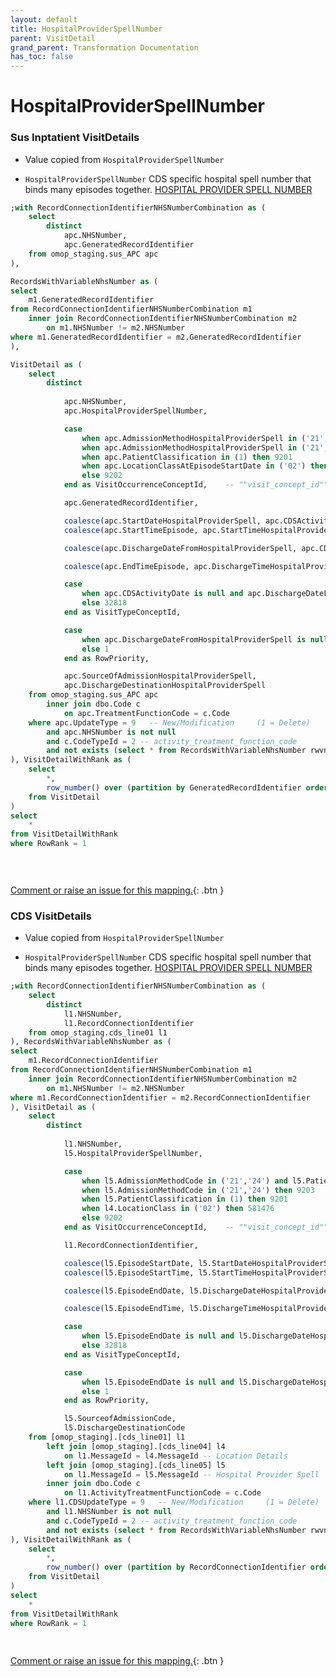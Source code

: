 ```yaml
---
layout: default
title: HospitalProviderSpellNumber
parent: VisitDetail
grand_parent: Transformation Documentation
has_toc: false
---
```

# HospitalProviderSpellNumber
### Sus Inptatient VisitDetails
* Value copied from `HospitalProviderSpellNumber`

* `HospitalProviderSpellNumber` CDS specific hospital spell number that binds many episodes together. [HOSPITAL PROVIDER SPELL NUMBER](https://www.datadictionary.nhs.uk/data_elements/hospital_provider_spell_number.html)

```sql
;with RecordConnectionIdentifierNHSNumberCombination as (
	select
		distinct 
			apc.NHSNumber,
			apc.GeneratedRecordIdentifier
	from omop_staging.sus_APC apc
),

RecordsWithVariableNhsNumber as (
select
	m1.GeneratedRecordIdentifier
from RecordConnectionIdentifierNHSNumberCombination m1
	inner join RecordConnectionIdentifierNHSNumberCombination m2
		on m1.NHSNumber != m2.NHSNumber
where m1.GeneratedRecordIdentifier = m2.GeneratedRecordIdentifier
),

VisitDetail as (
	select  
		distinct
    
			apc.NHSNumber,
			apc.HospitalProviderSpellNumber,

			case 
				when apc.AdmissionMethodHospitalProviderSpell in ('21','24') and apc.PatientClassification = 1 then 262 
				when apc.AdmissionMethodHospitalProviderSpell in ('21','24') then 9203
				when apc.PatientClassification in (1) then 9201
				when apc.LocationClassAtEpisodeStartDate in ('02') then 581476
				else 9202
			end as VisitOccurrenceConceptId,    -- ""visit_concept_id""

			apc.GeneratedRecordIdentifier,

			coalesce(apc.StartDateHospitalProviderSpell, apc.CDSActivityDate, apc.StartDateConsultantEpisode) as VisitStartDate,  -- visit_start_date
			coalesce(apc.StartTimeEpisode, apc.StartTimeHospitalProviderSpell, '000000') as VisitStartTime,  -- visit_start_time

			coalesce(apc.DischargeDateFromHospitalProviderSpell, apc.CDSActivityDate, apc.EndDateConsultantEpisode) as VisitEndDate,

			coalesce(apc.EndTimeEpisode, apc.DischargeTimeHospitalProviderSpell, '000000') as VisitEndTime,

			case 
				when apc.CDSActivityDate is null and apc.DischargeDateFromHospitalProviderSpell is null and apc.StartDateConsultantEpisode is null and apc.PatientClassification = 1 then 32220
				else 32818
			end as VisitTypeConceptId,

			case 
				when apc.DischargeDateFromHospitalProviderSpell is null and apc.PatientClassification = 1 then 2
				else 1
			end as RowPriority,

			apc.SourceOfAdmissionHospitalProviderSpell,
			apc.DischargeDestinationHospitalProviderSpell
	from omop_staging.sus_APC apc
		inner join dbo.Code c 
			on apc.TreatmentFunctionCode = c.Code
	where apc.UpdateType = 9   -- New/Modification     (1 = Delete)
		and apc.NHSNumber is not null
		and c.CodeTypeId = 2 -- activity_treatment_function_code
		and not exists (select * from RecordsWithVariableNhsNumber rwvnn where rwvnn.GeneratedRecordIdentifier = apc.GeneratedRecordIdentifier)
), VisitDetailWithRank as (
	select
		*,
		row_number() over (partition by GeneratedRecordIdentifier order by RowPriority asc) as RowRank
	from VisitDetail
)
select
	*
from VisitDetailWithRank
where RowRank = 1

		
	
```


[Comment or raise an issue for this mapping.](https://github.com/answerdigital/oxford-omop-data-mapper/issues/new?title=OMOP%20VisitDetail%20table%20HospitalProviderSpellNumber%20field%20Sus%20Inptatient%20VisitDetails%20mapping){: .btn }
### CDS VisitDetails
* Value copied from `HospitalProviderSpellNumber`

* `HospitalProviderSpellNumber` CDS specific hospital spell number that binds many episodes together. [HOSPITAL PROVIDER SPELL NUMBER](https://www.datadictionary.nhs.uk/data_elements/hospital_provider_spell_number.html)

```sql
;with RecordConnectionIdentifierNHSNumberCombination as (
	select
		distinct 
			l1.NHSNumber,
			l1.RecordConnectionIdentifier
	from omop_staging.cds_line01 l1
), RecordsWithVariableNhsNumber as (
select
	m1.RecordConnectionIdentifier
from RecordConnectionIdentifierNHSNumberCombination m1
	inner join RecordConnectionIdentifierNHSNumberCombination m2
		on m1.NHSNumber != m2.NHSNumber
where m1.RecordConnectionIdentifier = m2.RecordConnectionIdentifier
), VisitDetail as (
	select  
		distinct
    
			l1.NHSNumber,
			l5.HospitalProviderSpellNumber,

			case 
				when l5.AdmissionMethodCode in ('21','24') and l5.PatientClassification = 1 then 262 
				when l5.AdmissionMethodCode in ('21','24') then 9203
				when l5.PatientClassification in (1) then 9201
				when l4.LocationClass in ('02') then 581476
				else 9202
			end as VisitOccurrenceConceptId,    -- ""visit_concept_id""

			l1.RecordConnectionIdentifier,

			coalesce(l5.EpisodeStartDate, l5.StartDateHospitalProviderSpell, l1.CDSActivityDate) as VisitStartDate,  -- visit_start_date
			coalesce(l5.EpisodeStartTime, l5.StartTimeHospitalProviderSpell, '000000') as VisitStartTime,  -- visit_start_time

			coalesce(l5.EpisodeEndDate, l5.DischargeDateHospitalProviderSpell, l1.CDSActivityDate) as VisitEndDate,

			coalesce(l5.EpisodeEndTime, l5.DischargeTimeHospitalProviderSpell, '000000') as VisitEndTime,

			case 
				when l5.EpisodeEndDate is null and l5.DischargeDateHospitalProviderSpell is null and l5.PatientClassification = 1 then 32220
				else 32818
			end as VisitTypeConceptId,

			case 
				when l5.EpisodeEndDate is null and l5.DischargeDateHospitalProviderSpell is null and l5.PatientClassification = 1 then 2
				else 1
			end as RowPriority,

			l5.SourceofAdmissionCode,
			l5.DischargeDestinationCode
	from [omop_staging].[cds_line01] l1
		left join [omop_staging].[cds_line04] l4 
			on l1.MessageId = l4.MessageId -- Location Details
		left join [omop_staging].[cds_line05] l5 
			on l1.MessageId = l5.MessageId -- Hospital Provider Spell
		inner join dbo.Code c 
			on l1.ActivityTreatmentFunctionCode = c.Code
	where l1.CDSUpdateType = 9   -- New/Modification     (1 = Delete)
		and l1.NHSNumber is not null
		and c.CodeTypeId = 2 -- activity_treatment_function_code
		and not exists (select * from RecordsWithVariableNhsNumber rwvnn where rwvnn.RecordConnectionIdentifier = l1.RecordConnectionIdentifier)
), VisitDetailWithRank as (
	select
		*,
		row_number() over (partition by RecordConnectionIdentifier order by RowPriority asc) as RowRank
	from VisitDetail
)
select
	*
from VisitDetailWithRank
where RowRank = 1
		
	
```


[Comment or raise an issue for this mapping.](https://github.com/answerdigital/oxford-omop-data-mapper/issues/new?title=OMOP%20VisitDetail%20table%20HospitalProviderSpellNumber%20field%20CDS%20VisitDetails%20mapping){: .btn }

